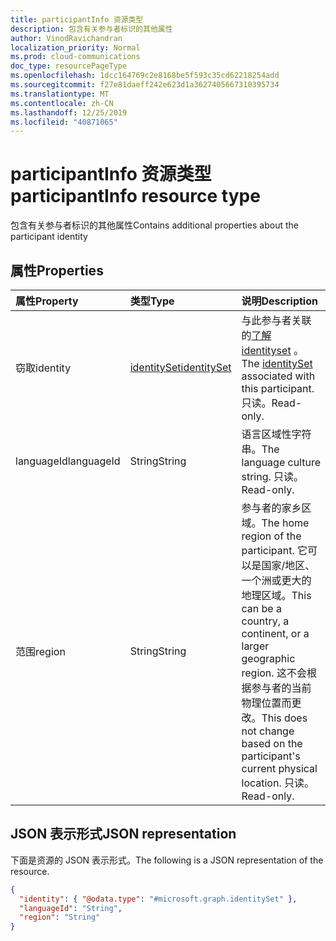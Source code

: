 ```yaml
---
title: participantInfo 资源类型
description: 包含有关参与者标识的其他属性
author: VinodRavichandran
localization_priority: Normal
ms.prod: cloud-communications
doc_type: resourcePageType
ms.openlocfilehash: 1dcc164769c2e8168be5f593c35cd62218254add
ms.sourcegitcommit: f27e81daeff242e623d1a3627405667310395734
ms.translationtype: MT
ms.contentlocale: zh-CN
ms.lasthandoff: 12/25/2019
ms.locfileid: "40871065"
---
```

# <a name="participantinfo-resource-type"></a><span data-ttu-id="4a2e6-103">participantInfo 资源类型</span><span class="sxs-lookup"><span data-stu-id="4a2e6-103">participantInfo resource type</span></span>

<span data-ttu-id="4a2e6-104">包含有关参与者标识的其他属性</span><span class="sxs-lookup"><span data-stu-id="4a2e6-104">Contains additional properties about the participant identity</span></span>

## <a name="properties"></a><span data-ttu-id="4a2e6-105">属性</span><span class="sxs-lookup"><span data-stu-id="4a2e6-105">Properties</span></span>

| <span data-ttu-id="4a2e6-106">属性</span><span class="sxs-lookup"><span data-stu-id="4a2e6-106">Property</span></span>       | <span data-ttu-id="4a2e6-107">类型</span><span class="sxs-lookup"><span data-stu-id="4a2e6-107">Type</span></span>                          | <span data-ttu-id="4a2e6-108">说明</span><span class="sxs-lookup"><span data-stu-id="4a2e6-108">Description</span></span>                                                                                                                                                |
|:---------------|:------------------------------|:-----------------------------------------------------------------------------------------------------------------------------------------------------------|
| <span data-ttu-id="4a2e6-109">窃取</span><span class="sxs-lookup"><span data-stu-id="4a2e6-109">identity</span></span>       | [<span data-ttu-id="4a2e6-110">identitySet</span><span class="sxs-lookup"><span data-stu-id="4a2e6-110">identitySet</span></span>](identityset.md) | <span data-ttu-id="4a2e6-111">与此参与者关联的[了解 identityset](identityset.md) 。</span><span class="sxs-lookup"><span data-stu-id="4a2e6-111">The [identitySet](identityset.md) associated with this participant.</span></span> <span data-ttu-id="4a2e6-112">只读。</span><span class="sxs-lookup"><span data-stu-id="4a2e6-112">Read-only.</span></span>                                                                             |
| <span data-ttu-id="4a2e6-113">languageId</span><span class="sxs-lookup"><span data-stu-id="4a2e6-113">languageId</span></span>     | <span data-ttu-id="4a2e6-114">String</span><span class="sxs-lookup"><span data-stu-id="4a2e6-114">String</span></span>                        | <span data-ttu-id="4a2e6-115">语言区域性字符串。</span><span class="sxs-lookup"><span data-stu-id="4a2e6-115">The language culture string.</span></span> <span data-ttu-id="4a2e6-116">只读。</span><span class="sxs-lookup"><span data-stu-id="4a2e6-116">Read-only.</span></span>                                                                                                                    |
| <span data-ttu-id="4a2e6-117">范围</span><span class="sxs-lookup"><span data-stu-id="4a2e6-117">region</span></span>         | <span data-ttu-id="4a2e6-118">String</span><span class="sxs-lookup"><span data-stu-id="4a2e6-118">String</span></span>                        | <span data-ttu-id="4a2e6-119">参与者的家乡区域。</span><span class="sxs-lookup"><span data-stu-id="4a2e6-119">The home region of the participant.</span></span> <span data-ttu-id="4a2e6-120">它可以是国家/地区、一个洲或更大的地理区域。</span><span class="sxs-lookup"><span data-stu-id="4a2e6-120">This can be a country, a continent, or a larger geographic region.</span></span> <span data-ttu-id="4a2e6-121">这不会根据参与者的当前物理位置而更改。</span><span class="sxs-lookup"><span data-stu-id="4a2e6-121">This does not change based on the participant's current physical location.</span></span> <span data-ttu-id="4a2e6-122">只读。</span><span class="sxs-lookup"><span data-stu-id="4a2e6-122">Read-only.</span></span> |


## <a name="json-representation"></a><span data-ttu-id="4a2e6-123">JSON 表示形式</span><span class="sxs-lookup"><span data-stu-id="4a2e6-123">JSON representation</span></span>

<span data-ttu-id="4a2e6-124">下面是资源的 JSON 表示形式。</span><span class="sxs-lookup"><span data-stu-id="4a2e6-124">The following is a JSON representation of the resource.</span></span>

<!-- {
  "blockType": "resource",
  "optionalProperties": [
    "languageId",
    "region"
  ],
  "@odata.type": "microsoft.graph.participantInfo"
}-->
```json
{
  "identity": { "@odata.type": "#microsoft.graph.identitySet" },
  "languageId": "String",
  "region": "String"
}
```

<!-- uuid: 8fcb5dbc-d5aa-4681-8e31-b001d5168d79
2015-10-25 14:57:30 UTC -->
<!--
{
  "type": "#page.annotation",
  "description": "participantInfo resource",
  "keywords": "",
  "section": "documentation",
  "tocPath": "",
  "suppressions": []
}
-->
